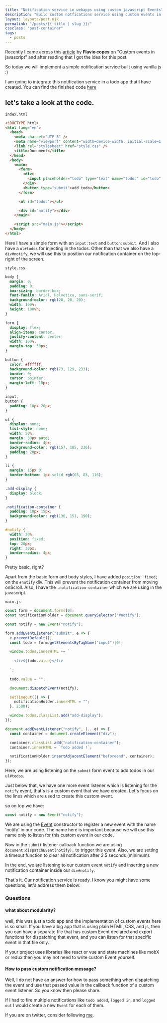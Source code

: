 ```yaml
---
title: "Notification service in webapps using custom javascript Events"
description: "Build custom notfications service using custom events in javascript"
layout: layouts/post.njk
permalink: "/posts/{{ title | slug }}/"
cssclass: "post-container"
tags:
  - posts
---
```


Recently I came across this [article](https://flaviocopes.com/javascript-custom-events/) by **Flavio copes** on "Custom events in javascript" and after reading that I got the idea for this post.

So today we will implement a simple notification service built using vanilla js :)

I am going to integrate this notification service in a todo app that I have created. You can find the finished code [here](https://github.com/siddhantk232/custom-js-event-example)

## let's take a look at the code.

`index.html`

```html
<!DOCTYPE html>
<html lang="en">
  <head>
    <meta charset="UTF-8" />
    <meta name="viewport" content="width=device-width, initial-scale=1.0" />
    <link rel="stylesheet" href="style.css" />
    <title>Document</title>
  </head>
  <body>
    <main>
      <form>
        <div>
          <input placeholder="todo" type="text" name="todos" id="todo" />
        </div>
        <button type="submit">add todo</button>
      </form>

      <ul id="todos"></ul>

      <div id="notify"></div>
    </main>

    <script src="main.js"></script>
  </body>
</html>
```

Here I have a simple form with an `input:text` and `button:submit`. And I also have a `ul#todos` for injecting in the todos. Other than that we also have a `div#notify`, we will use this to position our notification container on the top-right of the screen.

`style.css`

```css
body {
  margin: 0;
  padding: 0;
  box-sizing: border-box;
  font-family: Arial, Helvetica, sans-serif;
  background-color: rgb(20, 20, 20);
  width: 100%;
  height: 100vh;
}

form {
  display: flex;
  align-items: center;
  justify-content: center;
  width: 100%;
  margin-top: 30px;
}

button {
  color: #ffffff;
  background-color: rgb(73, 129, 233);
  border: 0;
  cursor: pointer;
  margin-left: 10px;
}

input,
button {
  padding: 10px 20px;
}

ul {
  display: none;
  list-style: none;
  width: 50%;
  margin: 30px auto;
  border-radius: 4px;
  background-color: rgb(157, 185, 236);
  padding: 20px;
}

li {
  margin: 15px 0;
  border-bottom: 1px solid rgb(65, 83, 116);
}

.add-display {
  display: block;
}

.notification-container {
  padding: 10px 15px;
  background-color: rgb(130, 151, 190);
}

#notify {
  width: 20%;
  position: fixed;
  top: 20px;
  right: 30px;
  border-radius: 4px;
}
```

Pretty basic, right?

Apart from the basic form and body styles, I have added `position: fixed;` on the `#notify` div. This will prevent the notification container from moving onScroll.
Also, I have the `.notification-container` which we are using in the javascript.

`main.js`

```javascript
const form = document.forms[0];
const notificationHolder = document.querySelector("#notify");

const notify = new Event("notify");

form.addEventListener("submit", e => {
  e.preventDefault();
  const todo = form.getElementsByTagName("input")[0];

  window.todos.innerHTML += `
  
  	<li>${todo.value}</li>
  
  `;

  todo.value = "";

  document.dispatchEvent(notify);

  setTimeout(() => {
    notificationHolder.innerHTML = "";
  }, 2500);

  window.todos.classList.add("add-display");
});

document.addEventListener("notify", (...e) => {
  const container = document.createElement("div");

  container.classList.add("notification-container");
  container.innerHTML = `Todo added !`;

  notificationHolder.insertAdjacentElement("beforeend", container);
});
```

Here, we are using listening on the `submit` form event to add todos in our `ul#todos`.

Just below that, we have one more event listener which is listening for the `notify` event, that's is a custom event that we have created. Let's focus on the lines which are used to create this custom event.

so on top we have:

```javascript
const notify = new Event("notify");
```

We are using the [Event](https://developer.mozilla.org/en-US/docs/Web/API/Event) constructor to register a new event with the name 'notify' in our code. The name here is important because we will use this name only to listen for this custom event in our code.

Now in the `submit` listener callback function we are using `document.dispatchEvent(notify);` to trigger this event. Also, we are setting a timeout function to clear all notification after 2.5 seconds (minimum).

In the end, we are listening to our custom event `notify` and inserting a new notification container inside our `div#notify`.

That's it. Our notification service is ready. I know you might have some questions, let's address them below:

### Questions

#### what about modularity?

well, this was just a todo app and the implementation of custom events here is so small. If you have a big app that is using plain HTML, CSS, and js, then you can have a separate file that has custom Event declared and export functions for dispatching that event, and you can listen for that specific event in that file only.

If your project uses libraries like react or vue and state machines like mobX or redux then you may not need to write custom Event yourself.

#### How to pass custom notification message?

Well, I do not have an answer for how to pass something when dispatching the event and use that passed value in the callback function of a custom event listener. So you know then please share.

If I had to fire multiple notifications like `todo added`, `logged in`, and `logged out` I would create a new `Event` for each of them.

If you are on twitter, consider following [me](https://twitter.com/siddhantk232).
